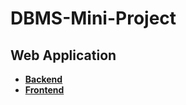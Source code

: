 # DBMS-Mini-Project


## Web Application

- **[Backend](/web/backend)**
- **[Frontend](/web/frontend)**